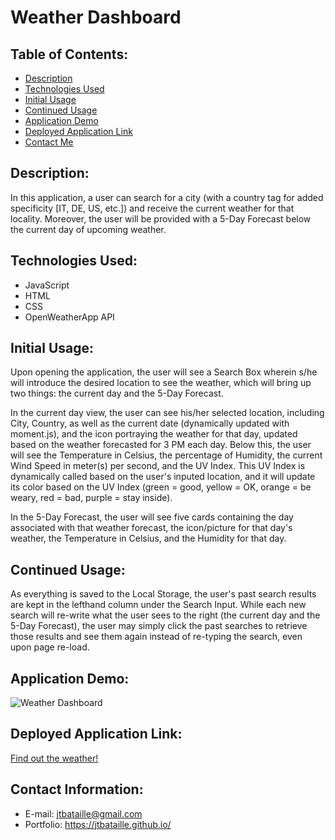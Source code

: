 # Weather Dashboard

## Table of Contents:
* [Description](#description)
* [Technologies Used](#technologies-used)
* [Initial Usage](#initial-usage)
* [Continued Usage](#continued-usage)
* [Application Demo](#application-demo)
* [Deployed Application Link](#deployed-application-link)
* [Contact Me](#contact-information)

## Description:

In this application, a user can search for a city (with a country tag for added specificity [IT, DE, US, etc.]) and receive the current weather for that locality. Moreover, the user will be provided with a 5-Day Forecast below the current day of upcoming weather.

## Technologies Used:
* JavaScript
* HTML
* CSS
* OpenWeatherApp API

## Initial Usage:
Upon opening the application, the user will see a Search Box wherein s/he will introduce the desired location to see the weather, which will bring up two things: the current day and the 5-Day Forecast.

In the current day view, the user can see his/her selected location, including City, Country, as well as the current date (dynamically updated with moment.js), and the icon portraying the weather for that day, updated based on the weather forecasted for 3 PM each day. Below this, the user will see the Temperature in Celsius, the percentage of Humidity, the current Wind Speed in meter(s) per second, and the UV Index. This UV Index is dynamically called based on the user's inputed location, and it will update its color based on the UV Index (green = good, yellow = OK, orange = be weary, red = bad, purple = stay inside).

In the 5-Day Forecast, the user will see five cards containing the day associated with that weather forecast, the icon/picture for that day's weather, the Temperature in Celsius, and the Humidity for that day.

## Continued Usage:
As everything is saved to the Local Storage, the user's past search results are kept in the lefthand column under the Search Input. While each new search will re-write what the user sees to the right (the current day and the 5-Day Forecast), the user may simply click the past searches to retrieve those results and see them again instead of re-typing the search, even upon page re-load.

## Application Demo:
![Weather Dashboard](https://user-images.githubusercontent.com/65187093/89108808-889ce800-d409-11ea-892d-201d936b0440.gif)

## Deployed Application Link:
[Find out the weather!](https://jtbataille.github.io/Weather-Application/)

## Contact Information:
* E-mail: jtbataille@gmail.com
* Portfolio: https://jtbataille.github.io/
